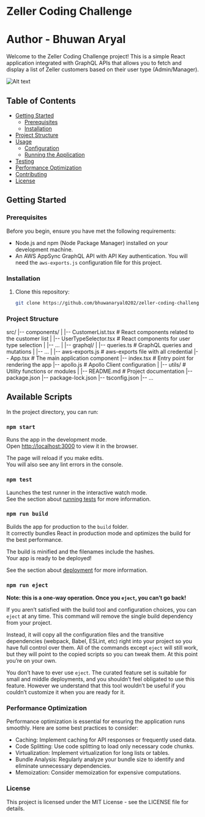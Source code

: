 # Zeller Coding Challenge
# Author - Bhuwan Aryal

Welcome to the Zeller Coding Challenge project! This is a simple React application integrated with GraphQL APIs that allows you to fetch and display a list of Zeller customers based on their user type (Admin/Manager).

![Alt text](./example.gif)

## Table of Contents

- [Getting Started](#getting-started)
  - [Prerequisites](#prerequisites)
  - [Installation](#installation)
- [Project Structure](#project-structure)
- [Usage](#usage)
  - [Configuration](#configuration)
  - [Running the Application](#running-the-application)
- [Testing](#testing)
- [Performance Optimization](#performance-optimization)
- [Contributing](#contributing)
- [License](#license)

## Getting Started

### Prerequisites

Before you begin, ensure you have met the following requirements:

- Node.js and npm (Node Package Manager) installed on your development machine.
- An AWS AppSync GraphQL API with API Key authentication. You will need the `aws-exports.js` configuration file for this project.

### Installation

1. Clone this repository:

   ```bash
   git clone https://github.com/bhuwanaryal0202/zeller-coding-challenge.git

### Project Structure

src/
|-- components/
|   |-- CustomerList.tsx     # React components related to the customer list
|   |-- UserTypeSelector.tsx # React components for user type selection
|   |-- ...
|
|-- graphql/
|   |-- queries.ts           # GraphQL queries and mutations
|   |-- ...
|
|-- aws-exports.js            # aws-exports file with all credential
|-- App.tsx                   # The main application component
|-- index.tsx                 # Entry point for rendering the app
|-- apollo.js                 # Apollo Client configuration
|
|-- utils/                    # Utility functions or modules
|
|-- README.md                 # Project documentation
|-- package.json
|-- package-lock.json
|-- tsconfig.json
|-- ...



## Available Scripts

In the project directory, you can run:

### `npm start`

Runs the app in the development mode.\
Open [http://localhost:3000](http://localhost:3000) to view it in the browser.

The page will reload if you make edits.\
You will also see any lint errors in the console.

### `npm test`

Launches the test runner in the interactive watch mode.\
See the section about [running tests](https://facebook.github.io/create-react-app/docs/running-tests) for more information.

### `npm run build`

Builds the app for production to the `build` folder.\
It correctly bundles React in production mode and optimizes the build for the best performance.

The build is minified and the filenames include the hashes.\
Your app is ready to be deployed!

See the section about [deployment](https://facebook.github.io/create-react-app/docs/deployment) for more information.

### `npm run eject`

**Note: this is a one-way operation. Once you `eject`, you can’t go back!**

If you aren’t satisfied with the build tool and configuration choices, you can `eject` at any time. This command will remove the single build dependency from your project.

Instead, it will copy all the configuration files and the transitive dependencies (webpack, Babel, ESLint, etc) right into your project so you have full control over them. All of the commands except `eject` will still work, but they will point to the copied scripts so you can tweak them. At this point you’re on your own.

You don’t have to ever use `eject`. The curated feature set is suitable for small and middle deployments, and you shouldn’t feel obligated to use this feature. However we understand that this tool wouldn’t be useful if you couldn’t customize it when you are ready for it.

### Performance Optimization
Performance optimization is essential for ensuring the application runs smoothly. Here are some best practices to consider:

- Caching: Implement caching for API responses or frequently used data.
- Code Splitting: Use code splitting to load only necessary code chunks.
- Virtualization: Implement virtualization for long lists or tables.
- Bundle Analysis: Regularly analyze your bundle size to identify and eliminate unnecessary dependencies.
- Memoization: Consider memoization for expensive computations.


### License
This project is licensed under the MIT License - see the LICENSE file for details.
